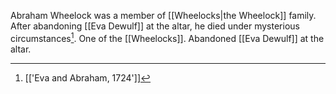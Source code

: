 Abraham Wheelock was a member of [[Wheelocks|the Wheelock]] family. After abandoning [[Eva Dewulf]] at the altar, he died under mysterious circumstances[^1]. One of the [[Wheelocks]]. Abandoned [[Eva Dewulf]] at the altar.

[^1]: [['Eva and Abraham, 1724']]